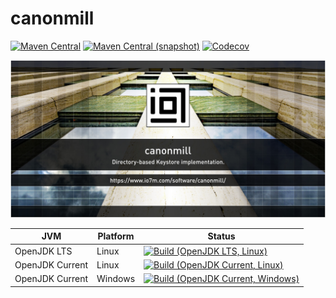canonmill
===

[![Maven Central](https://img.shields.io/maven-central/v/com.io7m.canonmill/com.io7m.canonmill.svg?style=flat-square)](http://search.maven.org/#search%7Cga%7C1%7Cg%3A%22com.io7m.canonmill%22)
[![Maven Central (snapshot)](https://img.shields.io/nexus/s/https/oss.sonatype.org/com.io7m.canonmill/com.io7m.canonmill.svg?style=flat-square)](https://oss.sonatype.org/content/repositories/snapshots/com/io7m/canonmill/)
[![Codecov](https://img.shields.io/codecov/c/github/io7m/canonmill.svg?style=flat-square)](https://codecov.io/gh/io7m/canonmill)

![canonmill](./src/site/resources/canonmill.jpg?raw=true)

| JVM             | Platform | Status |
|-----------------|----------|--------|
| OpenJDK LTS     | Linux    | [![Build (OpenJDK LTS, Linux)](https://img.shields.io/github/workflow/status/io7m/canonmill/main-openjdk_lts-linux)](https://github.com/io7m/canonmill/actions?query=workflow%3Amain-openjdk_lts-linux) |
| OpenJDK Current | Linux    | [![Build (OpenJDK Current, Linux)](https://img.shields.io/github/workflow/status/io7m/canonmill/main-openjdk_current-linux)](https://github.com/io7m/canonmill/actions?query=workflow%3Amain-openjdk_current-linux)
| OpenJDK Current | Windows  | [![Build (OpenJDK Current, Windows)](https://img.shields.io/github/workflow/status/io7m/canonmill/main-openjdk_current-windows)](https://github.com/io7m/canonmill/actions?query=workflow%3Amain-openjdk_current-windows)

